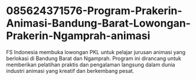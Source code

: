 # 085624371576-Program-Prakerin-Animasi-Bandung-Barat-Lowongan-Prakerin-Ngamprah-animasi
FS Indonesia membuka lowongan PKL untuk pelajar jurusan animasi yang berlokasi di Bandung Barat dan Ngamprah. Program ini dirancang untuk memberikan pelatihan praktis dan pengalaman langsung dalam dunia industri animasi yang kreatif dan berkembang pesat.
